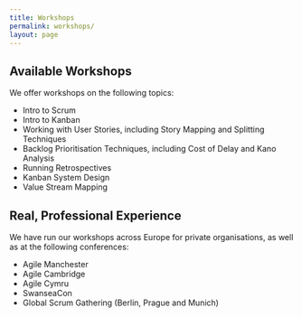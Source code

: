 ```yaml
---
title: Workshops
permalink: workshops/
layout: page
---
```


## Available Workshops

We offer workshops on the following topics:

- Intro to Scrum
- Intro to Kanban
- Working with User Stories, including Story Mapping and Splitting Techniques
- Backlog Prioritisation Techniques, including Cost of Delay and Kano Analysis
- Running Retrospectives
- Kanban System Design
- Value Stream Mapping

## Real, Professional Experience

We have run our workshops across Europe for private organisations, as well as at the following conferences:

- Agile Manchester
- Agile Cambridge
- Agile Cymru
- SwanseaCon
- Global Scrum Gathering (Berlin, Prague and Munich)
